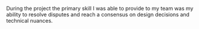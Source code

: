 During the project the primary skill I was able to provide to my team was my ability to resolve disputes and reach a consensus on design decisions and technical nuances.


